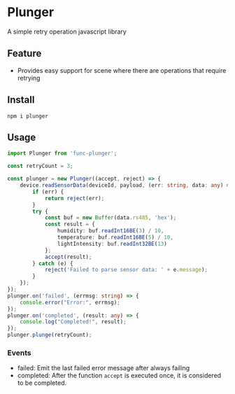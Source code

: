 # Plunger
A simple retry operation javascript library

## Feature

- Provides easy support for scene where there are operations that require retrying

## Install

`npm i plunger`

## Usage

```typescript
import Plunger from 'func-plunger';

const retryCount = 3;

const plunger = new Plunger((accept, reject) => {
    device.readSensorData(deviceId, payload, (err: string, data: any) => {
        if (err) {
            return reject(err);
        }
        try {
            const buf = new Buffer(data.rs485, 'hex');
            const result = {
                humidity: buf.readInt16BE(3) / 10,
                temperature: buf.readInt16BE(5) / 10,
                lightIntensity: buf.readInt32BE(13)
            };
            accept(result);
        } catch (e) {
            reject('Failed to parse sensor data: ' + e.message);
        }
    });
});
plunger.on('failed', (errmsg: string) => {
    console.error("Error:", errmsg);
});
plunger.on('completed', (result: any) => {
    console.log("Completed!", result);
});
plunger.plunge(retryCount);

```

### Events

- failed: Emit the last failed error message after always failing
- completed: After the function `accept` is executed once, it is considered to be completed.